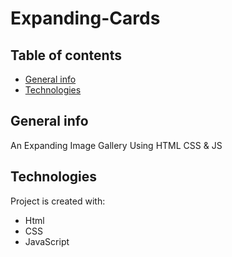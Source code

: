 # Expanding-Cards

## Table of contents
* [General info](#general-info)
* [Technologies](#technologies)

## General info
An Expanding Image Gallery Using HTML CSS & JS
	
## Technologies
Project is created with:
* Html
* CSS
* JavaScript

